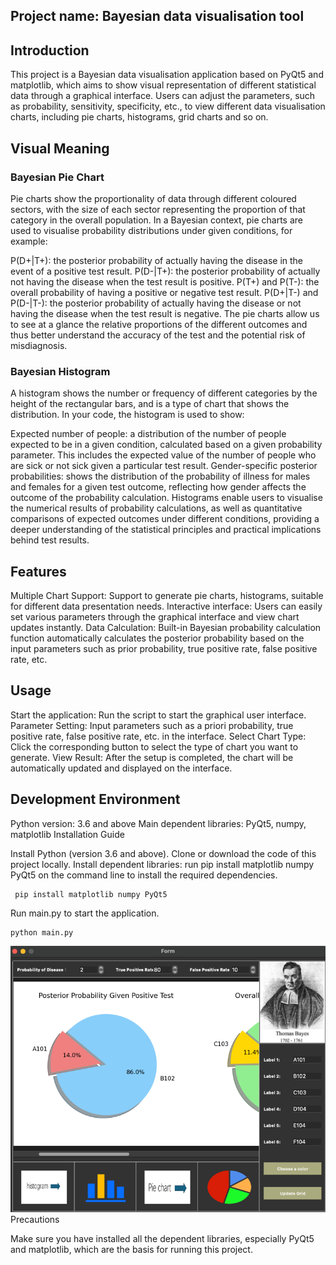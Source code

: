 ## Project name: Bayesian data visualisation tool
## Introduction

This project is a Bayesian data visualisation application based on PyQt5 and matplotlib, which aims to show visual representation of different statistical data through a graphical interface. Users can adjust the parameters, such as probability, sensitivity, specificity, etc., to view different data visualisation charts, including pie charts, histograms, grid charts and so on.

## Visual Meaning

### Bayesian Pie Chart
Pie charts show the proportionality of data through different coloured sectors, with the size of each sector representing the proportion of that category in the overall population. In a Bayesian context, pie charts are used to visualise probability distributions under given conditions, for example:

P(D+|T+): the posterior probability of actually having the disease in the event of a positive test result.
P(D-|T+): the posterior probability of actually not having the disease when the test result is positive.
P(T+) and P(T-): the overall probability of having a positive or negative test result.
P(D+|T-) and P(D-|T-): the posterior probability of actually having the disease or not having the disease when the test result is negative.
The pie charts allow us to see at a glance the relative proportions of the different outcomes and thus better understand the accuracy of the test and the potential risk of misdiagnosis.

### Bayesian Histogram
A histogram shows the number or frequency of different categories by the height of the rectangular bars, and is a type of chart that shows the distribution. In your code, the histogram is used to show:

Expected number of people: a distribution of the number of people expected to be in a given condition, calculated based on a given probability parameter. This includes the expected value of the number of people who are sick or not sick given a particular test result.
Gender-specific posterior probabilities: shows the distribution of the probability of illness for males and females for a given test outcome, reflecting how gender affects the outcome of the probability calculation.
Histograms enable users to visualise the numerical results of probability calculations, as well as quantitative comparisons of expected outcomes under different conditions, providing a deeper understanding of the statistical principles and practical implications behind test results.


## Features

Multiple Chart Support: Support to generate pie charts, histograms, suitable for different data presentation needs.
Interactive interface: Users can easily set various parameters through the graphical interface and view chart updates instantly.
Data Calculation: Built-in Bayesian probability calculation function automatically calculates the posterior probability based on the input parameters such as prior probability, true positive rate, false positive rate, etc.
## Usage

Start the application: Run the script to start the graphical user interface.
Parameter Setting: Input parameters such as a priori probability, true positive rate, false positive rate, etc. in the interface.
Select Chart Type: Click the corresponding button to select the type of chart you want to generate.
View Result: After the setup is completed, the chart will be automatically updated and displayed on the interface.
## Development Environment

Python version: 3.6 and above
Main dependent libraries: PyQt5, numpy, matplotlib
Installation Guide

Install Python (version 3.6 and above).
Clone or download the code of this project locally.
Install dependent libraries: run pip install matplotlib numpy PyQt5 on the command line to install the required dependencies.
```shell
 pip install matplotlib numpy PyQt5
```
Run main.py to start the application.
```shell
python main.py
```
![img_1.png](img_1.png)
Precautions

Make sure you have installed all the dependent libraries, especially PyQt5 and matplotlib, which are the basis for running this project.